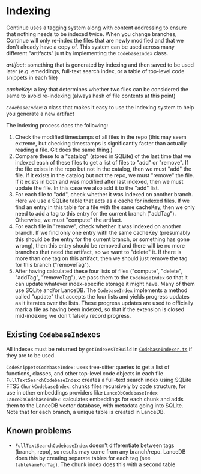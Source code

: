 # Indexing

Continue uses a tagging system along with content addressing to ensure that nothing needs to be indexed twice. When you change branches, Continue will only re-index the files that are newly modified and that we don't already have a copy of. This system can be used across many different "artifacts" just by implementing the `CodebaseIndex` class.

_artifact_: something that is generated by indexing and then saved to be used later (e.g. emeddings, full-text search index, or a table of top-level code snippets in each file)

_cacheKey_: a key that determines whether two files can be considered the same to avoid re-indexing (always hash of file contents at this point)

_`CodebaseIndex`_: a class that makes it easy to use the indexing system to help you generate a new artifact

The indexing process does the following:

1. Check the modified timestamps of all files in the repo (this may seem extreme, but checking timestamps is significantly faster than actually reading a file. Git does the same thing.)
2. Compare these to a "catalog" (stored in SQLite) of the last time that we indexed each of these files to get a list of files to "add" or "remove". If the file exists in the repo but not in the catalog, then we must "add" the file. If it exists in the catalog but not the repo, we must "remove" the file. If it exists in both and was modified after last indexed, then we must update the file. In this case we also add it to the "add" list.
3. For each file to "add", check whether it was indexed on another branch. Here we use a SQLite table that acts as a cache for indexed files. If we find an entry in this table for a file with the same cacheKey, then we only need to add a tag to this entry for the current branch ("addTag"). Otherwise, we must "compute" the artifact.
4. For each file in "remove", check whether it was indexed on another branch. If we find only one entry with the same cacheKey (presumably this should be the entry for the current branch, or something has gone wrong), then this entry should be removed and there will be no more branches that need the artifact, so we want to "delete" it. If there is more than one tag on this artifact, then we should just remove the tag for this branch ("removeTag").
5. After having calculated these four lists of files ("compute", "delete", "addTag", "removeTag"), we pass them to the `CodebaseIndex` so that it can update whatever index-specific storage it might have. Many of them use SQLite and/or LanceDB. The `CodebaseIndex` implements a method called "update" that accepts the four lists and yields progress updates as it iterates over the lists. These progress updates are used to officially mark a file as having been indexed, so that if the extension is closed mid-indexing we don't falsely record progress.

## Existing `CodebaseIndex`es

All indexes must be returned by `getIndexesToBuild` in [`CodebaseIndexer.ts`](./CodebaseIndexer.ts) if they are to be used.

`CodeSnippetsCodebaseIndex`: uses tree-sitter queries to get a list of functions, classes, and other top-level code objects in each file
`FullTextSearchCodebaseIndex`: creates a full-text search index using SQLite FTS5
`ChunkCodebaseIndex`: chunks files recursively by code structure, for use in other embeddings providers like `LanceDbCodebaseIndex`
`LanceDbCodebaseIndex`: calculates embeddings for each chunk and adds them to the LanceDB vector database, with metadata going into SQLite. Note that for each branch, a unique table is created in LanceDB.

## Known problems

- `FullTextSearchCodebaseIndex` doesn't differentiate between tags (branch, repo), so results may come from any branch/repo. LanceDB does this by creating separate tables for each tag (see `tableNameForTag`). The chunk index does this with a second table

